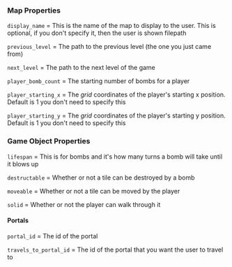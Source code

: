 ### Map Properties

`display_name` = This is the name of the map to display to the user. This is
optional, if you don't specify it, then the user is shown filepath

`previous_level` = The path to the previous level (the one you just came from)

`next_level` = The path to the next level of the game

`player_bomb_count` = The starting number of bombs for a player

`player_starting_x` = The *grid* coordinates of the player's starting x position.
Default is 1 you don't need to specify this

`player_starting_y` = The *grid* coordinates of the player's starting y position.
Default is 1 you don't need to specify this


### Game Object Properties

`lifespan` = This is for bombs and it's how many turns a bomb will take until it
blows up

`destructable` = Whether or not a tile can be destroyed by a bomb

`moveable` = Whether or not a tile can be moved by the player

`solid` = Whether or not the player can walk through it

#### Portals

`portal_id` = The id of the portal

`travels_to_portal_id` = The id of the portal that you want the user to travel
to
